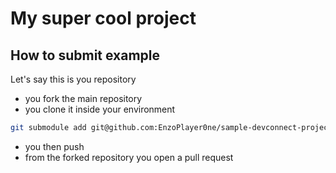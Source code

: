 # My super cool project

## How to submit example

Let's say this is you repository

-   you fork the main repository
-   you clone it inside your environment

```bash
git submodule add git@github.com:EnzoPlayer0ne/sample-devconnect-project.git submissions/sample-devconnect-project
```

-   you then push
-   from the forked repository you open a pull request
